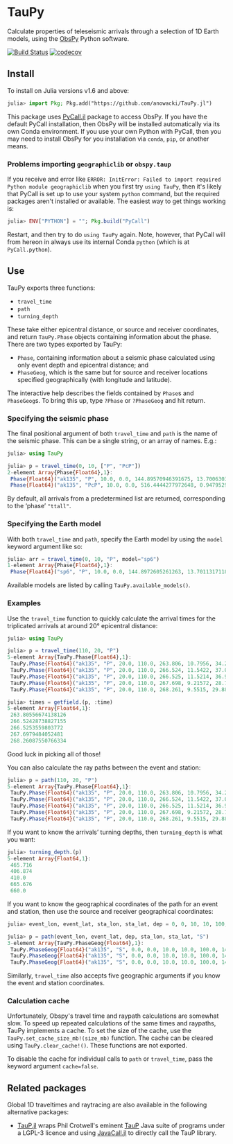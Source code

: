 # TauPy

Calculate properties of teleseismic arrivals through a selection of
1D Earth models, using the [ObsPy](https://github.com/obspy/obspy/wiki) Python software.

[![Build Status](https://github.com/anowacki/TauPy.jl/workflows/CI/badge.svg)](https://github.com/anowacki/TauPy.jl/actions)
[![codecov](https://codecov.io/gh/anowacki/TauPy.jl/graph/badge.svg?token=BNKAR08NW9)](https://codecov.io/gh/anowacki/TauPy.jl)

## Install

To install on Julia versions v1.6 and above:
```julia
julia> import Pkg; Pkg.add("https://github.com/anowacki/TauPy.jl")
```

This package uses [PyCall.jl](https://github.com/JuliaPy/PyCall.jl) package to
access ObsPy.  If you have the default PyCall installation, then ObsPy will be
installed automatically via its own Conda environment.  If you use your own
Python with PyCall, then you may need to install ObsPy for you installation
via `conda`, `pip`, or another means.

### Problems importing `geographiclib` or `obspy.taup`

If you receive and error like `ERROR: InitError: Failed to import required Python
module geographiclib` when you first try `using TauPy`, then it's likely that
PyCall is set up to use your system `python` command, but the required packages
aren't installed or available.  The easiest way to get things working is:

```julia
julia> ENV["PYTHON"] = ""; Pkg.build("PyCall")
```

Restart, and then try to do `using TauPy` again.  Note, however, that PyCall
will from hereon in always use its internal Conda `python` (which is at
`PyCall.python`).

## Use

TauPy exports three functions:

- `travel_time`
- `path`
- `turning_depth`

These take either epicentral distance, or source and receiver coordinates, and
return `TauPy.Phase` objects containing information about the phase.  There are
two types exported by TauPy:

- `Phase`, containing information about a seismic phase calculated using only
  event depth and epicentral distance; and
- `PhaseGeog`, which is the same but for source and receiver locations specified
  geographically (with longitude and latitude).

The interactive help describes the fields contained by `Phase`s and `PhaseGeog`s.
To bring this up, type `?Phase` or `?PhaseGeog` and hit return.

### Specifying the seismic phase

The final positional argument of both `travel_time` and `path` is the name of
the seismic phase.  This can be a single string, or an array of names.  E.g.:

```julia
julia> using TauPy

julia> p = travel_time(0, 10, ["P", "PcP"])
2-element Array{Phase{Float64},1}:
 Phase{Float64}("ak135", "P", 10.0, 0.0, 144.89570946391675, 13.700630345173362, 45.613198013389635, 45.613198013389635, Float64[], Float64[], Float64[])
 Phase{Float64}("ak135", "PcP", 10.0, 0.0, 516.4444277972648, 0.9479529695834205, 2.834193976594543, 2.834193976594543, Float64[], Float64[], Float64[]) 

```

By default, all arrivals from a predetermined list are returned, corresponding
to the &lsquo;phase&rsquo; `"ttall"`.

### Specifying the Earth model

With both `travel_time` and `path`, specify the Earth model by using the `model`
keyword argument like so:

```julia
julia> arr = travel_time(0, 10, "P", model="sp6")
1-element Array{Phase{Float64},1}:
 Phase{Float64}("sp6", "P", 10.0, 0.0, 144.8972605261263, 13.7011317118041, 45.61534012667141, 45.61534012667141, Float64[], Float64[], Float64[])

```

Available models are listed by calling `TauPy.available_models()`.

### Examples

Use the `travel_time` function to quickly calculate the arrival times for
the triplicated arrivals at around 20&deg; epicentral distance:

```julia
julia> using TauPy

julia> p = travel_time(110, 20, "P")
5-element Array{TauPy.Phase{Float64},1}:
 TauPy.Phase{Float64}("ak135", "P", 20.0, 110.0, 263.806, 10.7956, 34.2707, 52.6707, Float64[], Float64[], Float64[])
 TauPy.Phase{Float64}("ak135", "P", 20.0, 110.0, 266.524, 11.5422, 37.0166, 58.2286, Float64[], Float64[], Float64[])
 TauPy.Phase{Float64}("ak135", "P", 20.0, 110.0, 266.525, 11.5214, 36.9391, 58.063, Float64[], Float64[], Float64[]) 
 TauPy.Phase{Float64}("ak135", "P", 20.0, 110.0, 267.698, 9.21572, 28.731, 42.7498, Float64[], Float64[], Float64[]) 
 TauPy.Phase{Float64}("ak135", "P", 20.0, 110.0, 268.261, 9.5515, 29.8818, 44.7109, Float64[], Float64[], Float64[]) 

julia> times = getfield.(p, :time)
5-element Array{Float64,1}:
 263.80556674138126
 266.52428738827155
 266.5253559803772 
 267.6979484052481 
 268.26087550766334

```

Good luck in picking all of those!

You can also calculate the ray paths between the event and station:

```julia
julia> p = path(110, 20, "P")
5-element Array{TauPy.Phase{Float64},1}:
 TauPy.Phase{Float64}("ak135", "P", 20.0, 110.0, 263.806, 10.7956, 34.2707, 52.6707, Float64[], [0.0, 0.120381, 0.142296, 0.1643, 0.208576, 0.298225, 0.472472, 0.652408, 0.667963, 0.683563  …  19.8216, 19.8493, 19.8632, 19.8701, 19.877, 19.9267, 19.9634, 19.9817, 19.9909, 20.0001], [6261.0, 6251.0, 6249.19, 6247.37, 6243.74, 6236.44, 6222.49, 6208.41, 6207.2, 6206.0  …  6343.5, 6347.25, 6349.13, 6350.06, 6351.0, 6359.05, 6365.02, 6368.01, 6369.51, 6371.0])
 TauPy.Phase{Float64}("ak135", "P", 20.0, 110.0, 266.524, 11.5422, 37.0166, 58.2286, Float64[], [0.0, 0.148344, 0.175382, 0.202552, 0.257294, 0.368423, 0.585572, 0.811497, 0.831113, 0.850797  …  19.8016, 19.8328, 19.8484, 19.8562, 19.864, 19.9189, 19.9596, 19.9799, 19.99, 20.0001], [6261.0, 6251.0, 6249.19, 6247.37, 6243.74, 6236.44, 6222.49, 6208.41, 6207.2, 6206.0  …  6343.5, 6347.25, 6349.13, 6350.06, 6351.0, 6359.05, 6365.02, 6368.01, 6369.51, 6371.0])
 TauPy.Phase{Float64}("ak135", "P", 20.0, 110.0, 266.525, 11.5214, 36.9391, 58.063, Float64[], [0.0, 0.147386, 0.174248, 0.20124, 0.255622, 0.366009, 0.581664, 0.805968, 0.82544, 0.844979  …  19.7997, 19.8308, 19.8463, 19.854, 19.8618, 19.9165, 19.9571, 19.9773, 19.9875, 19.9976], [6261.0, 6251.0, 6249.19, 6247.37, 6243.74, 6236.44, 6222.49, 6208.41, 6207.2, 6206.0  …  6343.5, 6347.25, 6349.13, 6350.06, 6351.0, 6359.05, 6365.02, 6368.01, 6369.51, 6371.0]) 
 TauPy.Phase{Float64}("ak135", "P", 20.0, 110.0, 267.698, 9.21572, 28.731, 42.7498, Float64[], [0.0, 0.0847973, 0.100216, 0.115685, 0.146774, 0.209565, 0.331002, 0.455546, 0.466272, 0.47702  …  19.858, 19.8798, 19.8907, 19.8961, 19.9016, 19.9415, 19.971, 19.9858, 19.9931, 20.0005], [6261.0, 6251.0, 6249.19, 6247.37, 6243.74, 6236.44, 6222.49, 6208.41, 6207.2, 6206.0  …  6343.5, 6347.25, 6349.13, 6350.06, 6351.0, 6359.05, 6365.02, 6368.01, 6369.51, 6371.0])
 TauPy.Phase{Float64}("ak135", "P", 20.0, 110.0, 268.261, 9.5515, 29.8818, 44.7109, Float64[], [0.0, 0.0908228, 0.10734, 0.123913, 0.157226, 0.224534, 0.3548, 0.488528, 0.500051, 0.511599  …  19.8505, 19.8734, 19.8848, 19.8905, 19.8963, 19.9381, 19.9691, 19.9845, 19.9923, 20.0], [6261.0, 6251.0, 6249.19, 6247.37, 6243.74, 6236.44, 6222.49, 6208.41, 6207.2, 6206.0  …  6343.5, 6347.25, 6349.13, 6350.06, 6351.0, 6359.05, 6365.02, 6368.01, 6369.51, 6371.0])   

```

If you want to know the arrivals&rsquo; turning depths, then `turning_depth`
is what you want:

```julia
julia> turning_depth.(p)
5-element Array{Float64,1}:
 465.716
 406.874
 410.0  
 665.676
 660.0  

```

If you want to know the geographical coordinates of the path for an event and
station, then use the source and receiver geographical coordinates:

```julia
julia> event_lon, event_lat, sta_lon, sta_lat, dep = 0, 0, 10, 10, 100;

julia> p = path(event_lon, event_lat, dep, sta_lon, sta_lat, "S")
3-element Array{TauPy.PhaseGeog{Float64},1}:
 TauPy.PhaseGeog{Float64}("ak135", "S", 0.0, 0.0, 10.0, 10.0, 100.0, 14.106, 350.494, 24.1935, 48.835, 83.5499, Float64[], [0.0, 0.542449, 1.36541, 1.40396, 1.44327, 3.49073, 5.54737, 5.58703, 5.62594, 6.45806  …  9.8127, 9.83169, 9.84117, 9.85065, 9.88817, 9.9256, 9.96294, 9.98158, 9.99089, 10.0002], [0.0, 0.550792, 1.38607, 1.42518, 1.46506, 3.53789, 5.60619, 5.64589, 5.68482, 6.51558  …  9.81819, 9.83664, 9.84585, 9.85506, 9.89149, 9.92782, 9.96405, 9.98213, 9.99116, 10.0002], [6271.0, 6262.21, 6251.8, 6251.4, 6251.0, 6240.69, 6251.0, 6251.4, 6251.8, 6262.21  …  6347.25, 6349.13, 6350.06, 6351.0, 6356.0, 6361.0, 6366.0, 6368.5, 6369.75, 6371.0])                   
 TauPy.PhaseGeog{Float64}("ak135", "S", 0.0, 0.0, 10.0, 10.0, 100.0, 14.106, 364.733, 20.4703, 39.5658, 57.2195, Float64[], [0.0, 0.0878754, 0.192757, 0.19682, 0.200884, 0.315745, 0.431873, 0.52082, 0.666153, 0.762522  …  9.87896, 9.89135, 9.89753, 9.90372, 9.93078, 9.9578, 9.98476, 9.99822, 10.0049, 10.0117], [0.0, 0.0892309, 0.195729, 0.199855, 0.203982, 0.320611, 0.438522, 0.528832, 0.676382, 0.774215  …  9.88255, 9.89457, 9.90058, 9.90658, 9.93285, 9.95906, 9.98522, 9.99827, 10.0048, 10.0113], [6271.0, 6262.21, 6251.8, 6251.4, 6251.0, 6239.72, 6228.43, 6219.86, 6206.0, 6196.9  …  6347.25, 6349.13, 6350.06, 6351.0, 6356.0, 6361.0, 6366.0, 6368.5, 6369.75, 6371.0])
 TauPy.PhaseGeog{Float64}("ak135", "S", 0.0, 0.0, 10.0, 10.0, 100.0, 14.106, 364.855, 20.7161, 40.1367, 58.304, Float64[], [0.0, 0.0916586, 0.201103, 0.205344, 0.209587, 0.32951, 0.450821, 0.543782, 0.695759, 0.796594  …  9.86447, 9.87716, 9.8835, 9.88984, 9.91746, 9.94502, 9.97253, 9.98627, 9.99313, 9.99999], [0.0, 0.0930724, 0.204205, 0.208511, 0.212819, 0.334588, 0.457761, 0.552145, 0.706439, 0.808803  …  9.86848, 9.8808, 9.88695, 9.8931, 9.91991, 9.94667, 9.97336, 9.98668, 9.99334, 9.99999], [6271.0, 6262.21, 6251.8, 6251.4, 6251.0, 6239.72, 6228.43, 6219.86, 6206.0, 6196.9  …  6347.25, 6349.13, 6350.06, 6351.0, 6356.0, 6361.0, 6366.0, 6368.5, 6369.75, 6371.0])  

```

Similarly, `travel_time` also accepts five geographic arguments if you know the
event and station coordinates.

### Calculation cache

Unfortunately, Obspy's travel time and raypath calculations are somewhat
slow.  To speed up repeated calculations of the same times and raypaths,
TauPy implements a cache.  To set the size of the cache, use the
`TauPy.set_cache_size_mb!(size_mb)` function.  The cache can be cleared
using `TauPy.clear_cache!()`.  These functions are not exported.

To disable the cache for individual calls to `path` or `travel_time`,
pass the keyword argument `cache=false`.

## Related packages

Global 1D traveltimes and raytracing are also available in the following
alternative packages:

- [TauP.jl](https://github.com/bvanderbeek/TauP.jl) wraps Phil Crotwell's
  eminent [TauP](https://www.seis.sc.edu/taup/) Java suite of programs
  under a LGPL-3 licence and using
  [JavaCall.jl](https://github.com/JuliaInterop/JavaCall.jl)
  to directly call the TauP library.
